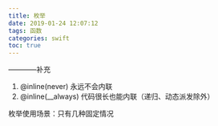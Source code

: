 ```yaml
---
title: 枚举
date: 2019-01-24 12:07:12
tags: 函数
categories: swift
toc: true
---
```



<!--more-->

————补充

1. @inline(never)  永远不会内联
2. @inline(__always) 代码很长也能内联（递归、动态派发除外）

枚举使用场景：只有几种固定情况
